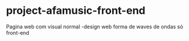 # project-afamusic-front-end
Pagina web com visual normal -design web forma de waves de ondas só front-end 
